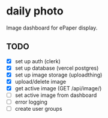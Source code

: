 # daily photo

Image dashboard for ePaper display.

## TODO

- [x] set up auth (clerk)
- [x] set up database (vercel postgres)
- [x] set up image storage (uploadthing)
- [x] upload/delete image
- [x] get active image (GET /api/image/)
- [ ] set active image from dashboard
- [ ] error logging
- [ ] create user groups
